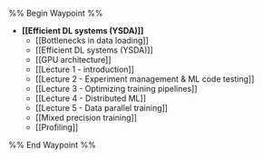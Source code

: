 %% Begin Waypoint %%
- **[[Efficient DL systems (YSDA)]]**
	- [[Bottlenecks in data loading]]
	- [[Efficient DL systems (YSDA)]]
	- [[GPU architecture]]
	- [[Lecture 1 - introduction]]
	- [[Lecture 2 - Experiment management & ML code testing]]
	- [[Lecture 3 - Optimizing training pipelines]]
	- [[Lecture 4 - Distributed ML]]
	- [[Lecture 5 - Data parallel training]]
	- [[Mixed precision training]]
	- [[Profiling]]

%% End Waypoint %%
